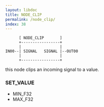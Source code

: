 ```yaml
---
layout: libdoc
title: NODE_CLIP
permalink: /node_clip/
index: 38
---
```


          [ NODE_CLIP       ]       
          +-----------------+       
          |                 |       
    IN00--| SIGNAL   SIGNAL |--OUT00
          |                 |       
          +-----------------+       

this node clips an incoming signal to a value.

### SET_VALUE

- MIN_F32
- MAX_F32


